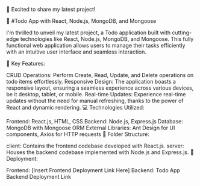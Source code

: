 🚀 Excited to share my latest project!

📝 #Todo App with React, Node.js, MongoDB, and Mongoose

I'm thrilled to unveil my latest project, a Todo application built with cutting-edge technologies like React, Node.js, MongoDB, and Mongoose. This fully functional web application allows users to manage their tasks efficiently with an intuitive user interface and seamless interaction.

🌟 Key Features:

CRUD Operations: Perform Create, Read, Update, and Delete operations on todo items effortlessly.
Responsive Design: The application boasts a responsive layout, ensuring a seamless experience across various devices, be it desktop, tablet, or mobile.
Real-time Updates: Experience real-time updates without the need for manual refreshing, thanks to the power of React and dynamic rendering.
💻 Technologies Utilized:

Frontend: React.js, HTML, CSS
Backend: Node.js, Express.js
Database: MongoDB with Mongoose ORM
External Libraries: Ant Design for UI components, Axios for HTTP requests
📁 Folder Structure:

client: Contains the frontend codebase developed with React.js.
server: Houses the backend codebase implemented with Node.js and Express.js.
🚀 Deployment:

Frontend: [Insert Frontend Deployment Link Here]
Backend: Todo App Backend Deployment Link
